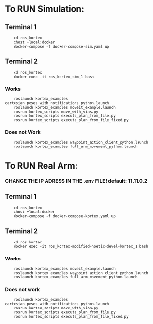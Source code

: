 # To RUN Simulation:

## Terminal 1

        cd ros_kortex
        xhost +local:docker
        docker-compose -f docker-compose-sim.yaml up

## Terminal 2

        cd ros_kortex
        docker exec -it ros_kortex_sim_1 bash

### Works
        roslaunch kortex_examples cartesian_poses_with_notifications_python.launch 
        roslaunch kortex_examples moveit_example.launch
        rosrun kortex_scripts move_with_vias.py
        rosrun kortex_scripts execute_plan_from_file.py
        rosrun kortex_scripts execute_plan_from_file_fixed.py

### Does not Work
        roslaunch kortex_examples waypoint_action_client_python.launch
        roslaunch kortex_examples full_arm_movement_python.launch

# To RUN Real Arm:

### CHANGE THE IP ADRESS IN THE .env FILE! default: 11.11.0.2

## Terminal 1

        cd ros_kortex
        xhost +local:docker
        docker-compose -f docker-compose-kortex.yaml up

## Terminal 2

        cd ros_kortex
        docker exec -it ros_kortex-modified-noetic-devel-kortex_1 bash
        
### Works 
        roslaunch kortex_examples moveit_example.launch
        roslaunch kortex_examples waypoint_action_client_python.launch
        roslaunch kortex_examples full_arm_movement_python.launch

### Does not work
        roslaunch kortex_examples cartesian_poses_with_notifications_python.launch
        rosrun kortex_scripts move_with_vias.py
        rosrun kortex_scripts execute_plan_from_file.py
        rosrun kortex_scripts execute_plan_from_file_fixed.py
